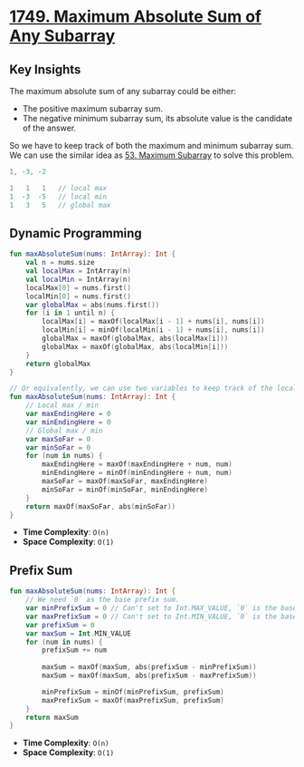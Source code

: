 # [1749. Maximum Absolute Sum of Any Subarray](https://leetcode.com/problems/maximum-absolute-sum-of-any-subarray/)

## Key Insights
The maximum absolute sum of any subarray could be either:
* The positive maximum subarray sum.
* The negative minimum subarray sum, its absolute value is the candidate of the answer.

So we have to keep track of both the maximum and minimum subarray sum. We can use the similar idea as [53. Maximum Subarray](../leetcode/53.maximum-subarray.md) to solve this problem. 

```js
1, -3, -2

1   1   1   // local max
1  -3  -5   // local min
1   3   5   // global max
```

## Dynamic Programming
```kotlin
fun maxAbsoluteSum(nums: IntArray): Int {
    val n = nums.size
    val localMax = IntArray(n)
    val localMin = IntArray(n)
    localMax[0] = nums.first()
    localMin[0] = nums.first()
    var globalMax = abs(nums.first())
    for (i in 1 until n) {
        localMax[i] = maxOf(localMax[i - 1] + nums[i], nums[i])
        localMin[i] = minOf(localMin[i - 1] + nums[i], nums[i])
        globalMax = maxOf(globalMax, abs(localMax[i]))
        globalMax = maxOf(globalMax, abs(localMin[i]))
    }
    return globalMax
}

// Or equivalently, we can use two variables to keep track of the local / global max and min.
fun maxAbsoluteSum(nums: IntArray): Int {
    // Local max / min
    var maxEndingHere = 0
    var minEndingHere = 0
    // Global max / min
    var maxSoFar = 0
    var minSoFar = 0
    for (num in nums) {
        maxEndingHere = maxOf(maxEndingHere + num, num)
        minEndingHere = minOf(minEndingHere + num, num)
        maxSoFar = maxOf(maxSoFar, maxEndingHere)
        minSoFar = minOf(minSoFar, minEndingHere)
    }
    return maxOf(maxSoFar, abs(minSoFar))
}
```

* **Time Complexity**: `O(n)`
* **Space Complexity**: `O(1)`

## Prefix Sum
```kotlin
fun maxAbsoluteSum(nums: IntArray): Int {
    // We need `0` as the base prefix sum.
    var minPrefixSum = 0 // Can't set to Int.MAX_VALUE, `0` is the base.
    var maxPrefixSum = 0 // Can't set to Int.MIN_VALUE, `0` is the base.
    var prefixSum = 0
    var maxSum = Int.MIN_VALUE
    for (num in nums) {
        prefixSum += num
        
        maxSum = maxOf(maxSum, abs(prefixSum - minPrefixSum))
        maxSum = maxOf(maxSum, abs(prefixSum - maxPrefixSum))

        minPrefixSum = minOf(minPrefixSum, prefixSum)
        maxPrefixSum = maxOf(maxPrefixSum, prefixSum)
    }
    return maxSum
}
```

* **Time Complexity**: `O(n)`
* **Space Complexity**: `O(1)`